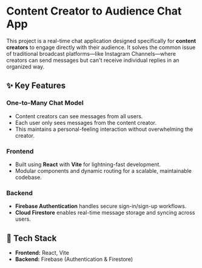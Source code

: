 # Content Creator to Audience Chat App

This project is a real-time chat application designed specifically for **content creators** to engage directly with their audience. It solves the common issue of traditional broadcast platforms—like Instagram Channels—where creators can send messages but can't receive individual replies in an organized way.

## ✨ Key Features

### One-to-Many Chat Model
- Content creators can see messages from all users.
- Each user only sees messages from the content creator.
- This maintains a personal-feeling interaction without overwhelming the creator.

### Frontend
- Built using **React** with **Vite** for lightning-fast development.
- Modular components and dynamic routing for a scalable, maintainable codebase.

### Backend
- **Firebase Authentication** handles secure sign-in/sign-up workflows.
- **Cloud Firestore** enables real-time message storage and syncing across users.

## 📁 Tech Stack
- **Frontend:** React, Vite  
- **Backend:** Firebase (Authentication & Firestore)
